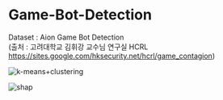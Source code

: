 # Game-Bot-Detection

Dataset : Aion Game Bot Detection  
(출처 : 고려대학교 김휘강 교수님 연구실 HCRL https://sites.google.com/hksecurity.net/hcrl/game_contagion)  

![k-means+clustering](https://user-images.githubusercontent.com/38692338/157589896-dcd6c893-e426-4afd-916d-a7c255eefa0a.png)  

![shap](https://user-images.githubusercontent.com/38692338/157952204-45977a65-0c83-4040-8b51-1d933976fbd2.png)
